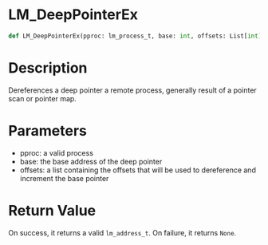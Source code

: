 # LM_DeepPointerEx

```python
def LM_DeepPointerEx(pproc: lm_process_t, base: int, offsets: List[int]) -> Optional[int]
```

# Description

Dereferences a deep pointer a remote process, generally result of a pointer scan or pointer map.

# Parameters

- pproc: a valid process
- base: the base address of the deep pointer
- offsets: a list containing the offsets that will be used to dereference and increment the base pointer

# Return Value

On success, it returns a valid `lm_address_t`. On failure, it returns `None`.

